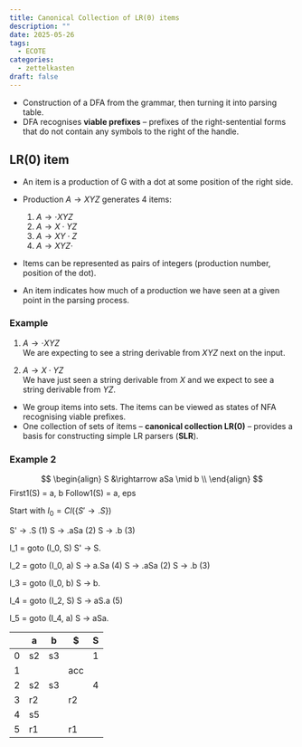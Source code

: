 ```yaml
---
title: Canonical Collection of LR(0) items
description: ""
date: 2025-05-26
tags:
  - ECOTE
categories:
  - zettelkasten
draft: false
---
```


- Construction of a DFA from the grammar, then turning it into parsing table.
- DFA recognises **viable prefixes** – prefixes of the right-sentential forms that do not contain any symbols to the right of the handle.

## LR(0) item

- An item is a production of G with a dot at some position of the right side.
- Production $A \rightarrow XYZ$ generates 4 items:
  1. $A \rightarrow \cdot XYZ$
  2. $A \rightarrow X \cdot YZ$
  3. $A \rightarrow XY \cdot Z$
  4. $A \rightarrow XYZ \cdot$

- Items can be represented as pairs of integers (production number, position of the dot).
- An item indicates how much of a production we have seen at a given point in the parsing process.

### Example

1. $A \rightarrow \cdot XYZ$  
   We are expecting to see a string derivable from $XYZ$ next on the input.

2. $A \rightarrow X \cdot YZ$  
   We have just seen a string derivable from $X$ and we expect to see a string derivable from $YZ$.
- We group items into sets. The items can be viewed as states of NFA recognising viable prefixes.
- One collection of sets of items – **canonical collection LR(0)** – provides a basis for constructing simple LR parsers (**SLR**).

### Example 2

$$
\begin{align}
S  &\rightarrow aSa \mid b \\
\end{align}
$$
First1(S) = a, b
Follow1(S) = a, eps

Start with $I_0 = Cl(\{S' \rightarrow .S\})$

S' -> .S     (1)
S -> .aSa  (2)
S -> .b      (3)

I_1 = goto (I_0, S)
S' -> S.

I_2 = goto (I_0, a)
S -> a.Sa  (4)
S -> .aSa  (2)
S -> .b     (3)

I_3 = goto (I_0, b)
S -> b.

I_4 = goto (I_2, S)
S -> aS.a   (5)

I_5 = goto (I_4, a)
S -> aSa.


|     | a   | b   | $   | S   |
| --- | --- | --- | --- | --- |
| 0   | s2  | s3  |     | 1   |
| 1   |     |     | acc |     |
| 2   | s2  | s3  |     | 4   |
| 3   | r2  |     | r2  |     |
| 4   | s5  |     |     |     |
| 5   | r1  |     | r1  |     |
